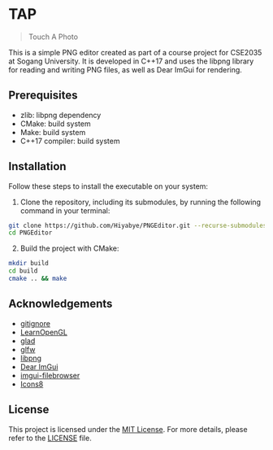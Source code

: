 # TAP

> Touch A Photo

This is a simple PNG editor created as part of a course project for CSE2035 at Sogang University.
It is developed in C++17 and uses the libpng library for reading and writing PNG files, as well as Dear ImGui for rendering.

## Prerequisites

 - zlib: libpng dependency
 - CMake: build system
 - Make: build system
 - C++17 compiler: build system

## Installation

Follow these steps to install the executable on your system:

1. Clone the repository, including its submodules, by running the following command in your terminal:
```bash
git clone https://github.com/Hiyabye/PNGEditor.git --recurse-submodules
cd PNGEditor
```

2. Build the project with CMake:
```bash
mkdir build
cd build
cmake .. && make
```

## Acknowledgements

 - [gitignore](https://www.toptal.com/developers/gitignore)
 - [LearnOpenGL](https://learnopengl.com/)
 - [glad](https://glad.dav1d.de/)
 - [glfw](https://www.glfw.org/)
 - [libpng](http://www.libpng.org/pub/png/libpng.html)
 - [Dear ImGui](https://github.com/ocornut/imgui/blob/master/examples/example_glfw_opengl3/main.cpp)
 - [imgui-filebrowser](https://github.com/AirGuanZ/imgui-filebrowser)
 - [Icons8](https://icons8.com/)

## License

This project is licensed under the [MIT License](https://choosealicense.com/licenses/mit/).
For more details, please refer to the [LICENSE](LICENSE) file.
